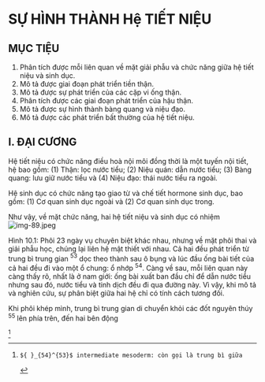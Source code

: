 # SỰ HÌNH THÀNH Hệ TIẾT NIỆU 

## MỤC TIỆU

1. Phân tích được mỗi liên quan về mặt giải phẫu và chức năng giữa hệ tiết niệu và sinh dục.
2. Mô tả được giai đoạn phát triển tiền thận.
3. Mô tả được sự phát triển của các cặp vi ống thận.
4. Phân tích được các giai đoạn phát triển của hậu thận.
5. Mô tả được sự hình thành bàng quang và niệu đạo.
6. Mô tả được các phát triển bất thường của hệ tiết niệu.

## I. ĐẠI CƯƠNG

Hệ tiết niệu có chức năng điều hoà nội môi đồng thời là một tuyến nội tiết, hệ bao gồm: (1) Thận: lọc nước tiểu; (2) Niệu quán: dẫn nước tiểu; (3) Bàng quang: lưu giữ nước tiểu và (4) Niệu đạo: thái nước tiểu ra ngoài.

Hệ sinh dục có chức năng tạo giao từ và chế tiết hormone sinh dục, bao gồm: (1) Cơ quan sinh dục ngoài và (2) Cơ quan sinh dục trong.

Như vậy, về mặt chức năng, hai hệ tiết niệu và sinh dục có nhiệm
![img-89.jpeg](Medical/Preclinical/Human%20Body%20and%20Function/Embryology/Books%20in%20MD/Phôi%20PNT/Phôi-PNT_compressed_images/img-89.jpeg.jpg)

Hình 10.1: Phôi 23 ngày
vụ chuyên biệt khác nhau, nhưng về mặt phôi thai và giải phẫu học, chúng lại liên hệ mật thiết với nhau. Cả hai đều phát triển từ trung bì trung gian ${ }^{53}$ dọc theo thành sau ô bụng và lúc đầu ống bài tiết của cả hai đều đi vào một ổ chung: ổ nhớp ${ }^{54}$. Càng về sau, mỗi liên quan này càng thấy rõ, nhất là ở nam giới: ống bài xuất ban đầu chỉ để dẫn nước tiểu nhưng sau đó, nước tiểu và tinh dịch đều đi qua đường này. Vì vậy, khi mô tả và nghiên cứu, sự phân biệt giữa hai hệ chỉ có tính cách tương đối.

Khi phôi khép mình, trung bì trung gian di chuyển khỏi các đốt nguyên thúy ${ }^{55}$ lên phía trên, đến hai bên động

[^0]
[^0]:    ${ }_{54}^{53}$ intermediate mesoderm: còn gọi là trung bì giữa